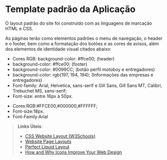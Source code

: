 # Template padrão da Aplicação

O layout padrão do site foi construído com as linguagens de marcação HTML e CSS.

As páginas terão como elementos padrões o menu de navegação, o header e o footer, bem como a formatação dos botões e as cores de avisos, além dos elementos de identidade visual citados abaixo:
<ul>
<li> Cores RGB: background-color:  #ffce00; (header) </li>

<li> background-color:  #ffce00; (footer) </li>

<li> background-color: #0099CC; (botão perfil motoboy e entregadores) </li>

<li> background-color:  rgb(197, 194, 194); (Informações das empresas e entregadores) </li>

<li> Font-family: Arial, Helvetica, sans-serif e Gill Sans, Gill Sans MT, Calibri, Trebuchet MS, sans-serif; </li>

<li> Font-size: entre 16px à 50px. </li>
</ul>









<ul>
  <li>Cores:RGB:#FFCE00,#000000,#FFFFFF; </li>
  <li>Font-size:18px.</li>  <li>Font-Family:Arial</li>
</ul>

> **Links Úteis**:
>
> - [CSS Website Layout (W3Schools)](https://www.w3schools.com/css/css_website_layout.asp)
> - [Website Page Layouts](http://www.cellbiol.com/bioinformatics_web_development/chapter-3-your-first-web-page-learning-html-and-css/website-page-layouts/)
> - [Perfect Liquid Layout](https://matthewjamestaylor.com/perfect-liquid-layouts)
> - [How and Why Icons Improve Your Web Design](https://usabilla.com/blog/how-and-why-icons-improve-you-web-design/)
